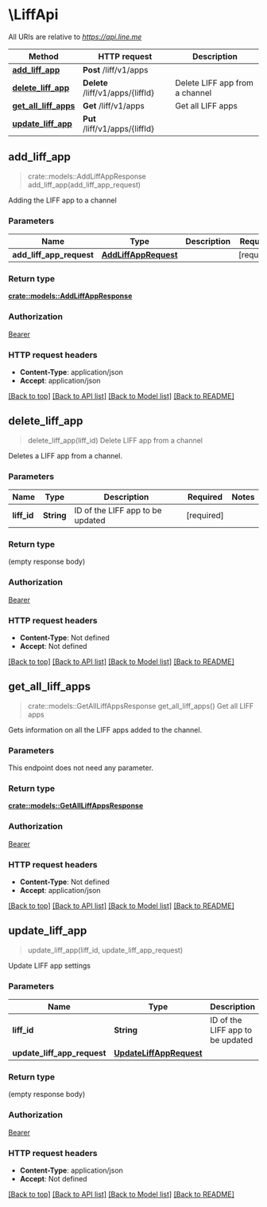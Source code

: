 # \LiffApi

All URIs are relative to *https://api.line.me*

Method | HTTP request | Description
------------- | ------------- | -------------
[**add_liff_app**](LiffApi.md#add_liff_app) | **Post** /liff/v1/apps | 
[**delete_liff_app**](LiffApi.md#delete_liff_app) | **Delete** /liff/v1/apps/{liffId} | Delete LIFF app from a channel
[**get_all_liff_apps**](LiffApi.md#get_all_liff_apps) | **Get** /liff/v1/apps | Get all LIFF apps
[**update_liff_app**](LiffApi.md#update_liff_app) | **Put** /liff/v1/apps/{liffId} | 



## add_liff_app

> crate::models::AddLiffAppResponse add_liff_app(add_liff_app_request)


Adding the LIFF app to a channel

### Parameters


Name | Type | Description  | Required | Notes
------------- | ------------- | ------------- | ------------- | -------------
**add_liff_app_request** | [**AddLiffAppRequest**](AddLiffAppRequest.md) |  | [required] |

### Return type

[**crate::models::AddLiffAppResponse**](AddLiffAppResponse.md)

### Authorization

[Bearer](../README.md#Bearer)

### HTTP request headers

- **Content-Type**: application/json
- **Accept**: application/json

[[Back to top]](#) [[Back to API list]](../README.md#documentation-for-api-endpoints) [[Back to Model list]](../README.md#documentation-for-models) [[Back to README]](../README.md)


## delete_liff_app

> delete_liff_app(liff_id)
Delete LIFF app from a channel

Deletes a LIFF app from a channel. 

### Parameters


Name | Type | Description  | Required | Notes
------------- | ------------- | ------------- | ------------- | -------------
**liff_id** | **String** | ID of the LIFF app to be updated | [required] |

### Return type

 (empty response body)

### Authorization

[Bearer](../README.md#Bearer)

### HTTP request headers

- **Content-Type**: Not defined
- **Accept**: Not defined

[[Back to top]](#) [[Back to API list]](../README.md#documentation-for-api-endpoints) [[Back to Model list]](../README.md#documentation-for-models) [[Back to README]](../README.md)


## get_all_liff_apps

> crate::models::GetAllLiffAppsResponse get_all_liff_apps()
Get all LIFF apps

Gets information on all the LIFF apps added to the channel.

### Parameters

This endpoint does not need any parameter.

### Return type

[**crate::models::GetAllLiffAppsResponse**](GetAllLiffAppsResponse.md)

### Authorization

[Bearer](../README.md#Bearer)

### HTTP request headers

- **Content-Type**: Not defined
- **Accept**: application/json

[[Back to top]](#) [[Back to API list]](../README.md#documentation-for-api-endpoints) [[Back to Model list]](../README.md#documentation-for-models) [[Back to README]](../README.md)


## update_liff_app

> update_liff_app(liff_id, update_liff_app_request)


Update LIFF app settings

### Parameters


Name | Type | Description  | Required | Notes
------------- | ------------- | ------------- | ------------- | -------------
**liff_id** | **String** | ID of the LIFF app to be updated | [required] |
**update_liff_app_request** | [**UpdateLiffAppRequest**](UpdateLiffAppRequest.md) |  | [required] |

### Return type

 (empty response body)

### Authorization

[Bearer](../README.md#Bearer)

### HTTP request headers

- **Content-Type**: application/json
- **Accept**: Not defined

[[Back to top]](#) [[Back to API list]](../README.md#documentation-for-api-endpoints) [[Back to Model list]](../README.md#documentation-for-models) [[Back to README]](../README.md)

